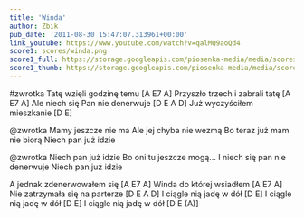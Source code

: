 ```yaml
---
title: 'Winda'
author: Zbik
pub_date: '2011-08-30 15:47:07.313961+00:00'
link_youtube: https://www.youtube.com/watch?v=qalMQ9aoQd4
score1: scores/winda.png
score1_full: https://storage.googleapis.com/piosenka-media/media/scores/winda.png
score1_thumb: https://storage.googleapis.com/piosenka-media/media/scores/winda.png.180x0_q85_upscale.jpg
---
```


#zwrotka
Tatę wzięli godzinę temu [A E7 A]
Przyszło trzech i zabrali tatę [A E7 A]
Ale niech się Pan nie denerwuje [D E A D]
Już wyczyściłem mieszkanie [D E]

@zwrotka
Mamy jeszcze nie ma
Ale jej chyba nie wezmą
Bo teraz już mam nie biorą
Niech pan już idzie

@zwrotka
Niech pan już idzie
Bo oni tu jeszcze mogą...
I niech się pan nie denerwuje
Niech pan już idzie

A jednak zdenerwowałem się [A E7 A]
Winda do której wsiadłem [A E7 A]
Nie zatrzymała się na parterze [D E A D]
I ciągle nią jadę w dół [D E]
I ciągle nią jadę w dół [D E]
I ciągle nią jadę w dół [D E (A)]